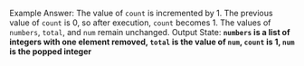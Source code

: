 Example Answer:
The value of `count` is incremented by 1. The previous value of `count` is 0, so after execution, `count` becomes 1. The values of `numbers`, `total`, and `num` remain unchanged. 
Output State: **`numbers` is a list of integers with one element removed, `total` is the value of `num`, `count` is 1, `num` is the popped integer**